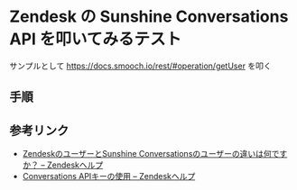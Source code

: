 # Zendesk の Sunshine Conversations API を叩いてみるテスト

サンプルとして https://docs.smooch.io/rest/#operation/getUser を叩く

## 手順


## 参考リンク

- [ZendeskのユーザーとSunshine Conversationsのユーザーの違いは何ですか？ – Zendeskヘルプ](https://support.zendesk.com/hc/ja/articles/5851837582490-Zendesk%E3%81%AE%E3%83%A6%E3%83%BC%E3%82%B6%E3%83%BC%E3%81%A8Sunshine-Conversations%E3%81%AE%E3%83%A6%E3%83%BC%E3%82%B6%E3%83%BC%E3%81%AE%E9%81%95%E3%81%84%E3%81%AF%E4%BD%95%E3%81%A7%E3%81%99%E3%81%8B)
- [Conversations APIキーの使用 – Zendeskヘルプ](https://support.zendesk.com/hc/ja/articles/4576088682266-Conversations-API%E3%82%AD%E3%83%BC%E3%81%AE%E4%BD%BF%E7%94%A8)

